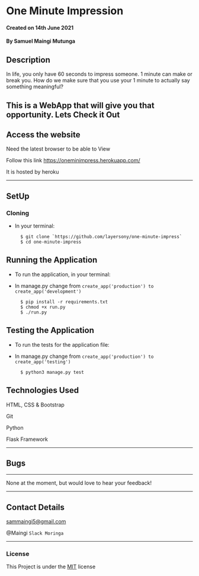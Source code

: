 # One Minute Impression

#### Created on 14th June 2021
#### By Samuel Maingi Mutunga

## Description 

In life, you only have 60 seconds to impress someone. 1 minute can make or break you. How do we make sure that you use your 1 minute to actually say something meaningful? 

This is a WebApp that will give you that opportunity. Lets Check it Out
---

## Access the website
Need the latest browser to be able to View

Follow this link https://oneminimpress.herokuapp.com/

It is hosted by heroku

---

## SetUp
### Cloning

* In your terminal:
        
        $ git clone `https://github.com/layersony/one-minute-impress`
        $ cd one-minute-impress

## Running the Application

* To run the application, in your terminal:
* In manage.py change from `create_app('production') to create_app('development')`


        $ pip install -r requirements.txt
        $ chmod +x run.py
        $ ./run.py
        
## Testing the Application

* To run the tests for the application file:
* In manage.py change from `create_app('production') to create_app('testing')`

        $ python3 manage.py test
        
## Technologies Used
HTML, CSS & Bootstrap

Git

Python

Flask Framework

---

## Bugs
---
None at the moment, but would love to hear your feedback!

---

## Contact Details
sammaingi5@gmail.com

@Maingi `Slack Moringa`

---

### License
This Project is under the [MIT](LICENSE) license